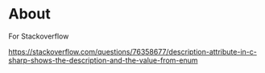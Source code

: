 ﻿# About

For Stackoverflow

https://stackoverflow.com/questions/76358677/description-attribute-in-c-sharp-shows-the-description-and-the-value-from-enum